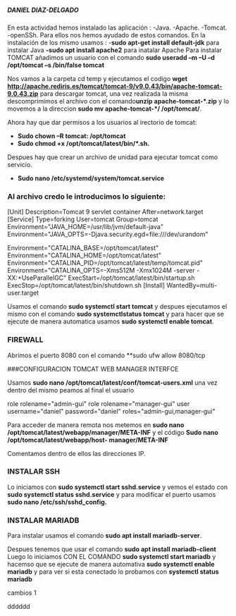 ##### DANIEL DIAZ-DELGADO


En esta actividad hemos instalado las aplicación :
	-Java.
	-Apache.
	-Tomcat.
	-openSSh.
Para ellos nos hemos ayudado de estos comandos.
En la instalación de los mismo usamos :
-**sudo apt-get install default-jdk** para instalar Java
**-sudo apt install apache2** para inatalar Apache
Para instalar TOMCAT añadimos un usuario con el comando **sudo useradd –m –U –d /opt/tomcat –s /bin/false tomcat**

Nos vamos a la carpeta cd temp y ejecutamos el codigo **wget http://apache.rediris.es/tomcat/tomcat-9/v9.0.43/bin/apache-tomcat-9.0.43.zip** para descargar tomcat, una vez realizada la misma descomprimimos el archivo con el comando**unzip apache-tomcat-*.zip** y lo movemos a la direccion **sudo mv apache-tomcat-*/ /opt/tomcat/**.

Ahora hay que dar permisos a los usuarios al irectorio de tomcat:

-	**Sudo chown –R tomcat: /opt/tomcat**
-	**Sudo chmod +x /opt/tomcat/latest/bin/*.sh.**

Despues hay que crear un archivo de unidad para ejecutar tomcat como servicio.

-	**Sudo nano /etc/systemd/system/tomcat.service**

### Al archivo credo le introducimos lo siguiente:

[Unit]
Description=Tomcat 9 servlet container
After=network.target
 [Service]
Type=forking
User=tomcat
Group=tomcat
Environment="JAVA_HOME=/usr/lib/jvm/default-java"
Environment="JAVA_OPTS=-Djava.security.egd=file:///dev/urandom"
 
Environment="CATALINA_BASE=/opt/tomcat/latest"
Environment="CATALINA_HOME=/opt/tomcat/latest"
Environment="CATALINA_PID=/opt/tomcat/latest/temp/tomcat.pid"
Environment="CATALINA_OPTS=-Xms512M -Xmx1024M -server -XX:+UseParallelGC"
ExecStart=/opt/tomcat/latest/bin/startup.sh
ExecStop=/opt/tomcat/latest/bin/shutdown.sh 
[Install]
WantedBy=multi-user.target

Usamos el comando **sudo systemctl start tomcat** y despues ejecutamos el mismo con el comando **sudo systemctlstatus tomcat** y para hacer que se ejecute de manera automatica usamos **sudo systemctl enable tomcat**.

### FIREWALL

Abrimos el puerto 8080 con el comando **sudo ufw allow 8080/tcp

###CONFIGURACION TOMCAT WEB MANAGER INTERFCE

Usamos **sudo nano /opt/tomcat/latest/conf/tomcat-users.xml**
una vez dentro del mismo peamos al final el usuario 

role rolename="admin-gui"
role rolename="manager-gui"
user username="daniel" password="daniel" roles="admin-gui,manager-gui"

Para acceder de manera remota nos metemos en **sudo nano /opt/tomcat/latest/webapp/manager/META-INF** y el código **Sudo nano /opt/tomcat/latest/webapp/host- manager/META-INF**

Comentamos dentro de ellos las direcciones IP.

### INSTALAR SSH

Lo iniciamos con **sudo systemctl start sshd.service** y vemos el estado con **sudo systemctl status sshd.service** y para modificar el puerto usamos **sudo nano /etc/ssh/sshd_config.**

### INSTALAR MARIADB

Para instalar usamos el comando **sudo apt install mariadb-server**.

Despues tenemos que usar el comando **sudo apt install mariadb-client**
Luego lo iniciamos CON EL COMANDO **sudo systemctl start mariadb** y hacemso que se ejecute de manera automativa **sudo systemctl enable mariadb** y para ver si esta conectado lo probamos con **systemctl status mariadb**

cambios 1

dddddd
